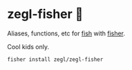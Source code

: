 # zegl-fisher 🎣

Aliases, functions, etc for [fish](https://fishshell.com/) with [fisher](https://github.com/jorgebucaran/fisher).

Cool kids only.

```
fisher install zegl/zegl-fisher
```
